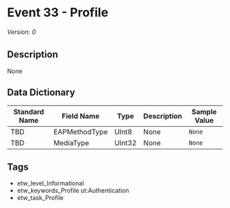 # Event 33 - Profile
###### Version: 0

## Description
None

## Data Dictionary
|Standard Name|Field Name|Type|Description|Sample Value|
|---|---|---|---|---|
|TBD|EAPMethodType|UInt8|None|`None`|
|TBD|MediaType|UInt32|None|`None`|

## Tags
* etw_level_Informational
* etw_keywords_Profile ut:Authentication
* etw_task_Profile